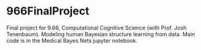 # 966FinalProject
Final project for 9.66, Computational Cognitive Science (with Prof. Josh Tenenbaum). Modeling human Bayesian structure learning from data. Main code is in the Medical Bayes Nets jupyter notebook. 

